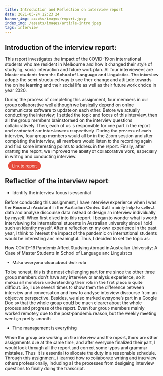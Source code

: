 ```yaml
---
title: Introduction and Reflection on interview report
date: 2021-05-24 12:23:24
banner_img: assets/images/report.jpeg
index_img: /assets/images/article-intro.jpeg
tags: interview
---
```



## Introduction of the interview report:

This report investigates the impact of the COVID-19 on international students who are resident in Melbourne and how it changed their style of studying, social interaction and future work plan. All four interviewees are Master students from the School of Language and Linguistics. The interview adopts the semi-structured way to see their change and attitude towards the online learning and their social life as well as their future work choice in year 2020.

During the process of completing this assignment, four members in our group collaborative well although we basically depend on online communicate software to update on each other. Before we actually conducting the interview, I settled the topic and focus of this interview, then all the group members brainstormed on the interview questions collaboratively. Then, each of us is responsible for one part in the report and contacted our interviewees respectively.
During the process of each interview, four group members would all be in the Zoom session and after completing the interview, all members would listen to the recording again and find some interesting points to address in the report. Finally, after drafting the report, we improved the ability of collaborative work, especially in writing and conducting interview.

<a href="2021/05/20/interview-report/" style="background: #E74C3C;border-radius: 2em;color: #fff;font-size: 13px;padding: .5em 1em;border: 0;margin-left: .75em;text-decoration: none;transition: all 0.2s ease-in-out 0s;" >Link to report<a/>

## Reflection of the interview report:

- Identify the interview focus is essential

Before conducting this assignment, I have interview experience when I was the Research Assistant in the Australian Center. But I mainly help to collect data and analyse discourse data instead of design an interview individually by myself. When first dived into this report, I began to wonder what is worth interviewing for international students in Australian university since I hold such an identity myself. After a reflection on my own experience in the past year, I think to interest the impact of the pandemic on international students would be interesting and meaningful. Thus, I decided to set the topic as:

<p class="note note-info">How COVID-19 Pandemic Affect Studying Abroad in Australian University: A Case of Master Students in School of Language and Linguistics</p>

- Make everyone clear about their role

To be honest, this is the most challenging part for me since the other three group members don’t have any interview or analysis experience, so it makes all members understanding their role in the first place is quite difficult. So, I use several times to show them the difference between interview and conversation and how to analyse interview discourse from an objective perspective. Besides, we also marked everyone’s part in a Google Doc so that the whole group could be much clearer about the whole process and progress of the report. Even four group members mainly worked remotely due to the post-pandemic reason, but the weekly meeting went go pretty smooth.

- Time management is everything

When the group are working on the interview and the report, there are other assignments due at the same time, and after everyone finalized their part, I would look through all the report and correct some typos and grammar mistakes. Thus, it is essential to allocate the duty in a reasonable schedule. Through this assignment, I learned how to collaborate writing and interview others professionally, including all the processes from designing interview questions to finally doing the transcript.
